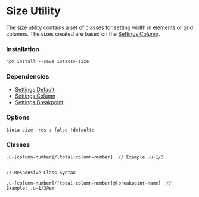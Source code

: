 # Size Utility #

The size utility contains a set of classes for setting width in elements or grid columns. The sizes created are based on the [Settings.Column](https://github.com/iotacss/settings.column).


### Installation ###

```
npm install --save iotacss-size
```


### Dependencies ###

* [Settings.Default](https://github.com/iotacss/settings.default)
* [Settings.Column](https://github.com/iotacss/settings.column)
* [Settings.Breakpoint](https://github.com/iotacss/settings.breakpoint)


### Options ###

```
$iota-size--res : false !default;
```


### Classes ###

```
.u-[column-number]/[total-column-number]  // Example .u-1/3


// Responsive Class Syntax

.u-[column-number]/[total-column-number]@[breakpoint-name]  // Example: .u-1/3@sm
```
